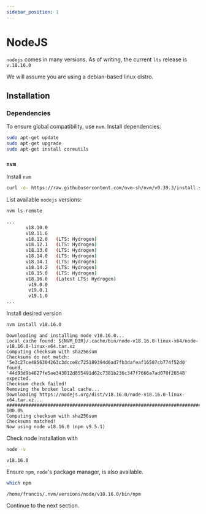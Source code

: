 ```yaml
---
sidebar_position: 1
---
```

# NodeJS

`nodejs` comes in many versions. As of writing, the current `lts` release is `v.18.16.0`

We will assume you are using a debian-based linux distro.

## Installation

### Dependencies 

To ensure global compatibility, use `nvm`. Install dependencies:

```bash
sudo apt-get update
sudo apt-get upgrade
sudo apt-get install coreutils
```
### `nvm`
Install `nvm`
```bash
curl -o- https://raw.githubusercontent.com/nvm-sh/nvm/v0.39.3/install.sh | bash
```

List available `nodejs` versions:
```bash
nvm ls-remote
```
```bash
...
       v18.10.0
       v18.11.0
       v18.12.0   (LTS: Hydrogen)
       v18.12.1   (LTS: Hydrogen)
       v18.13.0   (LTS: Hydrogen)
       v18.14.0   (LTS: Hydrogen)
       v18.14.1   (LTS: Hydrogen)
       v18.14.2   (LTS: Hydrogen)
       v18.15.0   (LTS: Hydrogen)
       v18.16.0   (Latest LTS: Hydrogen)
        v19.0.0
        v19.0.1
        v19.1.0
...
```
Install desired version
```bash
nvm install v18.16.0
```
```
Downloading and installing node v18.16.0...
Local cache found: ${NVM_DIR}/.cache/bin/node-v18.16.0-linux-x64/node-v18.16.0-linux-x64.tar.xz
Computing checksum with sha256sum
Checksums do not match: '5e3c27ce4856304263c3dcce8c725189394d6ad7fb3dafeaf16507cb774f52d0' found, '44d93d9b4627fe5ae343012d855491d62c7381b236c347f7666a7ad070f26548' expected.
Checksum check failed!
Removing the broken local cache...
Downloading https://nodejs.org/dist/v18.16.0/node-v18.16.0-linux-x64.tar.xz...
############################################################################################# 100.0%
Computing checksum with sha256sum
Checksums matched!
Now using node v18.16.0 (npm v9.5.1)
```
Check node installation with
```bash
node -v
```
```
v18.16.0
```

Ensure `npm`, `node`'s package manager, is also available.
```bash
which npm
```
```
/home/francis/.nvm/versions/node/v18.16.0/bin/npm
```
Continue to the next section.